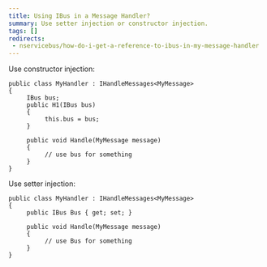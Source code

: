 ```yaml
---
title: Using IBus in a Message Handler?
summary: Use setter injection or constructor injection.
tags: []
redirects:
 - nservicebus/how-do-i-get-a-reference-to-ibus-in-my-message-handler
---
```


Use constructor injection:

    public class MyHandler : IHandleMessages<MyMessage>
    {
         IBus bus;
         public H1(IBus bus)
         {
              this.bus = bus;
         }

         public void Handle(MyMessage message)
         {
              // use bus for something
         }
    }


Use setter injection:

    public class MyHandler : IHandleMessages<MyMessage>
    {
         public IBus Bus { get; set; }

         public void Handle(MyMessage message)
         {
              // use Bus for something
         }
    }
